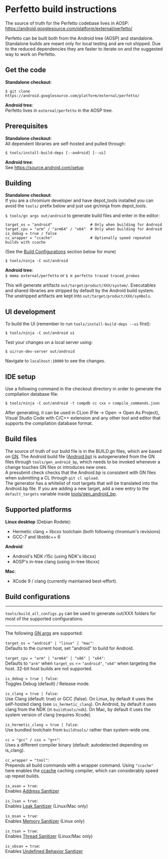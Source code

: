 # Perfetto build instructions

The source of truth for the Perfetto codebase lives in AOSP:
https://android.googlesource.com/platform/external/perfetto/

Perfetto can be built both from the Android tree (AOSP) and standalone.
Standalone builds are meant only for local testing and are not shipped.
Due to the reduced dependencies they are faster to iterate on and the
suggested way to work on Perfetto.

Get the code
------------
**Standalone checkout**:  
```
$ git clone https://android.googlesource.com/platform/external/perfetto/
```

**Android tree**:  
Perfetto lives in `external/perfetto` in the AOSP tree.


Prerequisites
-------------
**Standalone checkout**:  
All dependent libraries are self-hosted and pulled through:
```
$ tools/install-build-deps [--android] [--ui]
```

**Android tree**:  
See https://source.android.com/setup


Building
--------
**Standalone checkout**:  
If you are a chromium developer and have depot_tools installed you can avoid
the `tools/` prefix below and just use gn/ninja from depot_tools.

`$ tools/gn args out/android` to generate build files and enter in the editor:

```
target_os = "android"                 # Only when building for Android
target_cpu = "arm" / "arm64" / "x64"  # Only when building for Android
is_debug = true / false
cc_wrapper = "ccache"                 # Optionally speed repeated builds with ccache
```

(See the [Build Configurations](#build-configurations) section below for more)

```
$ tools/ninja -C out/android
```



**Android tree**:  
`$ mmma external/perfetto`
or
`$ m perfetto traced traced_probes`

This will generate artifacts `out/target/product/XXX/system/`.
Executables and shared libraries are stripped by default by the Android build
system. The unstripped artifacts are kept into `out/target/product/XXX/symbols`.

UI development
---------
To build the UI (remember to run `tools/install-build-deps --ui` first):

```
$ tools/ninja -C out/android ui

```
Test your changes on a local server using:

```
$ ui/run-dev-server out/android
```
Navigate to `localhost:10000` to see the changes.


IDE setup
---------

Use a following command in the checkout directory in order to generate the
compilation database file:

```
$ tools/ninja -C out/android -t compdb cc cxx > compile_commands.json
```

After generating, it can be used in CLion (File -> Open -> Open As Project),
Visual Studio Code with C/C++ extension and any other tool and editor that
supports the compilation database format.

Build files
-----------
The source of truth of our build file is in the BUILD.gn files, which are based on [GN][gn-quickstart].
The Android build file ([Android.bp](/Android.bp)) is autogenerated from the GN files
through `tools/gen_android_bp`, which needs to be invoked whenever a change
touches GN files or introduces new ones.  
A presubmit check checks that the Android.bp is consistent with GN files when
submitting a CL through `git cl upload`.  
The generator has a whitelist of root targets that will be translated into the
Android.bp file. If you are adding a new target, add a new entry to the
`default_targets` variable inside [tools/gen\_android\_bp](/tools/gen_android_bp).


Supported platforms
-------------------
**Linux desktop** (Debian Rodete):
  - Hermetic clang + libcxx toolchain (both following chromium's revisions)
  - GCC-7 and libstdc++ 6

**Android**:
  - Android's NDK r15c (using NDK's libcxx)
  - AOSP's in-tree clang (using in-tree libcxx)

**Mac**:
 - XCode 9 / clang (currently maintained best-effort).



Build configurations
--------------------
*** 
`tools/build_all_configs.py` can be used to generate out/XXX folders for most of
the supported configurations.
***

The following [GN args][gn-quickstart] are supported:

`target_os = "android" | "linux" | "mac"`:  
Defaults to the current host, set "android" to build for Android.

`target_cpu = "arm" | "arm64" | "x86" | "x64"`:  
Defaults to `"arm"` when `target_os` == `"android"`, `"x64"` when targeting the
host. 32-bit host builds are not supported.

`is_debug = true | false`:  
Toggles Debug (default) / Release mode.

`is_clang = true | false`:  
Use Clang (default: true) or GCC (false).
On Linux, by default it uses the self-hosted clang (see `is_hermetic_clang`).
On Android, by default it uses clang from the NDK (in `buildtools/ndk`).
On Mac, by default it uses the system version of clang (requires Xcode).

`is_hermetic_clang = true | false`:  
Use bundled toolchain from `buildtools/` rather than system-wide one.

`cc = "gcc" / cxx = "g++"`:  
Uses a different compiler binary (default: autodetected depending on is_clang).

`cc_wrapper = "tool"`:  
Prepends all build commands with a wrapper command. Using `"ccache"` here
enables the [ccache](https://github.com/ccache/ccache) caching compiler,
which can considerably speed up repeat builds.

`is_asan = true`:  
Enables [Address Sanitizer](https://github.com/google/sanitizers/wiki/AddressSanitizer)

`is_lsan = true`:  
Enables [Leak Sanitizer](https://github.com/google/sanitizers/wiki/AddressSanitizerLeakSanitizer)
(Linux/Mac only)

`is_msan = true`:  
Enables [Memory Sanitizer](https://github.com/google/sanitizers/wiki/MemorySanitizer)
(Linux only)

`is_tsan = true`:  
Enables [Thread Sanitizer](https://github.com/google/sanitizers/wiki/ThreadSanitizerCppManual)
(Linux/Mac only)

`is_ubsan = true`:  
Enables [Undefined Behavior Sanitizer](https://clang.llvm.org/docs/UndefinedBehaviorSanitizer.html)


[gn-quickstart]: https://gn.googlesource.com/gn/+/master/docs/quick_start.md
